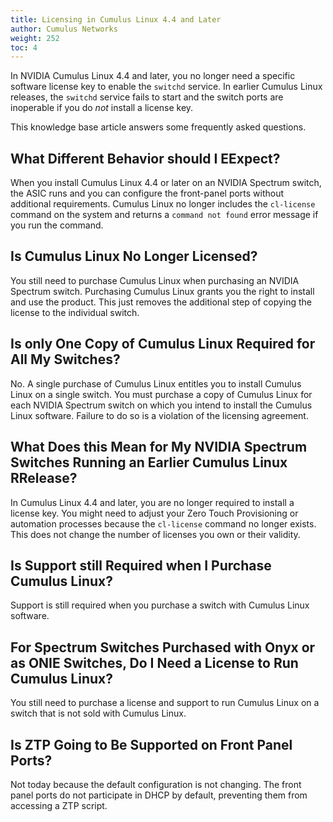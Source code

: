 ```yaml
---
title: Licensing in Cumulus Linux 4.4 and Later
author: Cumulus Networks
weight: 252
toc: 4
---
```


In NVIDIA Cumulus Linux 4.4 and later, you no longer need a specific software license key to enable the `switchd` service. In earlier Cumulus Linux releases, the `switchd` service fails to start and the switch ports are inoperable if you do *not* install a license key.

This knowledge base article answers some frequently asked questions.
<!-- vale off -->
## What Different Behavior should I EExpect?
<!-- vale on -->
When you install Cumulus Linux 4.4 or later on an NVIDIA Spectrum switch, the ASIC runs and you can configure the front-panel ports without additional requirements. Cumulus Linux no longer includes the `cl-license` command on the system and returns a `command not found` error message if you run the command.

## Is Cumulus Linux No Longer Licensed?

You still need to purchase Cumulus Linux when purchasing an NVIDIA Spectrum switch. Purchasing Cumulus Linux grants you the right to install and use the product. This just removes the additional step of copying the license to the individual switch.
<!-- vale off -->
## Is only One Copy of Cumulus Linux Required for All My Switches?
<!-- vale on -->
No. A single purchase of Cumulus Linux entitles you to install Cumulus Linux on a single switch. You must purchase a copy of Cumulus Linux for each NVIDIA Spectrum switch on which you intend to install the Cumulus Linux software. Failure to do so is a violation of the licensing agreement.
<!-- vale off -->
## What Does this Mean for My NVIDIA Spectrum Switches Running an Earlier Cumulus Linux RRelease?
<!-- vale on -->
In Cumulus Linux 4.4 and later, you are no longer required to install a license key. You might need to adjust your Zero Touch Provisioning or automation processes because the `cl-license` command no longer exists. This does not change the number of licenses you own or their validity.
<!-- vale off -->
## Is Support still Required when I Purchase Cumulus Linux?
<!-- vale on -->
Support is still required when you purchase a switch with Cumulus Linux software.
<!-- vale off -->
## For Spectrum Switches Purchased with Onyx or as ONIE Switches, Do I Need a License to Run Cumulus Linux?
<!-- vale on -->
You still need to purchase a license and support to run Cumulus Linux on a switch that is not sold with Cumulus Linux.
<!-- vale off -->
## Is ZTP Going to Be Supported on Front Panel Ports?
<!-- vale on -->
Not today because the default configuration is not changing. The front panel ports do not participate in DHCP by default, preventing them from accessing a ZTP script.
